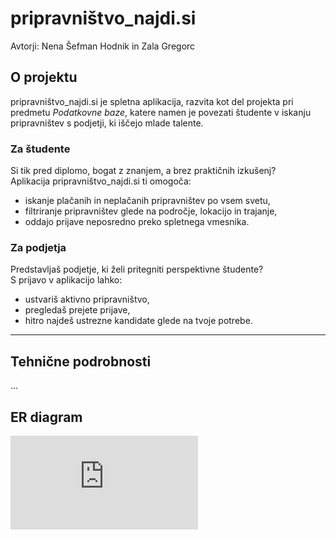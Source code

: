 # pripravništvo_najdi.si

Avtorji: Nena Šefman Hodnik in Zala Gregorc

## O projektu

pripravništvo_najdi.si je spletna aplikacija, razvita kot del projekta pri predmetu *Podatkovne baze*, katere namen je povezati študente v iskanju pripravništev s podjetji, ki iščejo mlade talente.

### Za študente

Si tik pred diplomo, bogat z znanjem, a brez praktičnih izkušenj?  
Aplikacija pripravništvo_najdi.si ti omogoča:

- iskanje plačanih in neplačanih pripravništev po vsem svetu,
- filtriranje pripravništev glede na področje, lokacijo in trajanje,
- oddajo prijave neposredno preko spletnega vmesnika.

### Za podjetja

Predstavljaš podjetje, ki želi pritegniti perspektivne študente?  
S prijavo v aplikacijo lahko:

- ustvariš aktivno pripravništvo,
- pregledaš prejete prijave,
- hitro najdeš ustrezne kandidate glede na tvoje potrebe.

---

## Tehnične podrobnosti
...

## ER diagram

![Blank diagram.pdf](https://github.com/userattachments/files/22034726/Blank.diagram.pdf)
